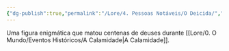 ```yaml
---
{"dg-publish":true,"permalink":"/Lore/4. Pessoas Notáveis/O Deicida/","updated":"2025-06-22T08:12:28.239-03:00"}
---
```


Uma figura enigmática que matou centenas de deuses durante [[Lore/0. O Mundo/Eventos Históricos/A Calamidade\|A Calamidade]].